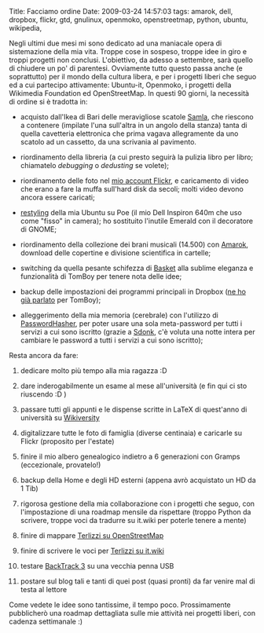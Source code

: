 Title: Facciamo ordine
Date:  2009-03-24 14:57:03
tags: amarok, dell, dropbox, flickr, gtd, gnulinux, openmoko, openstreetmap, python, ubuntu, wikipedia,

Negli ultimi due mesi mi sono dedicato ad una maniacale opera di sistemazione della
mia vita. Troppe cose in sospeso, troppe idee in giro e troppi progetti non
conclusi. L'obiettivo, da adesso a settembre, sarà quello di chiudere un po' di
parentesi. Ovviamente tutto questo passa anche (e soprattutto) per il mondo
della cultura libera, e per i progetti liberi che seguo ed a cui partecipo
attivamente: Ubuntu-it, Openmoko, i progetti della Wikimedia Foundation ed
OpenStreetMap. In questi 90 giorni, la necessità di ordine si è tradotta in:

  * acquisto dall'Ikea di Bari delle meravigliose scatole [Samla][1], che
riescono a contenere (impilate l'una sull'altra in un angolo della stanza)
tanta di quella cavetteria elettronica che prima vagava allegramente da uno
scatolo ad un cassetto, da una scrivania al pavimento.

  * riordinamento della libreria (a cui presto seguirà la pulizia libro per
libro; chiamatelo _debugging_ o _dedusting_ se volete);

  * riordinamento delle foto nel [mio account Flickr][2], e caricamento di
video che erano a fare la muffa sull'hard disk da secoli; molti video devono
ancora essere caricati;

  * [restyling][3] della mia Ubuntu su Poe (il mio Dell Inspiron 640m che uso
come "fisso" in camera); ho sostituito l'inutile Emerald con il decoratore di
GNOME;

  * riordinamento della collezione dei brani musicali (14.500) con
[Amarok][4], download delle copertine e divisione scientifica in cartelle;

  * switching da quella pesante schifezza di [Basket][5] alla sublime eleganza
e funzionalità di TomBoy per tenere nota delle idee;

  * backup delle impostazioni dei programmi principali in Dropbox ([ne ho già
parlato][6] per TomBoy);

  * alleggerimento della mia memoria (cerebrale) con l'utilizzo di
[PasswordHasher][7], per poter usare una sola meta-password per tutti i
servizi a cui sono iscritto (grazie a [Sdonk][8], c'è voluta una notte intera
per cambiare le password a tutti i servizi a cui sono iscritto);

Resta ancora da fare:

  1. dedicare molto più tempo alla mia ragazza :D

  2. dare inderogabilmente un esame al mese all'università (e fin qui ci sto
riuscendo :D )

  3. passare tutti gli appunti e le dispense scritte in LaTeX di quest'anno di
università su [Wikiversity][9]

  4. digitalizzare tutte le foto di famiglia (diverse centinaia) e caricarle
su Flickr (proposito per l'estate)

  5. finire il mio albero genealogico indietro a 6 generazioni con Gramps
(eccezionale, provatelo!)

  6. backup della Home e degli HD esterni (appena avrò acquistato un HD da
1 Tib)

  7. rigorosa gestione della mia collaborazione con i progetti che seguo, con
l'impostazione di una roadmap mensile da rispettare (troppo Python da
scrivere, troppe voci da tradurre su it.wiki per poterle tenere a mente)

  8. finire di mappare [Terlizzi su OpenStreetMap][10]

  9. finire di scrivere le voci per [Terlizzi su it.wiki][11]

  10. testare [BackTrack 3][12] su una vecchia penna USB

  11. postare sul blog tali e tanti di quei post (quasi pronti) da far venire
mal di testa al lettore

Come vedete le idee sono tantissime, il tempo poco. Prossimamente pubblicherò
una roadmap dettagliata sulle mie attività nei progetti liberi, con cadenza
settimanale :)

   [1]: http://www.ikea.com/it/it/catalog/products/70102972

   [2]: http://www.flickr.com/photos/leron/

   [3]: http://www.flickr.com/photos/leron/3381717603/

   [4]: http://amarok.kde.org/

   [5]: http://basket.kde.org/

   [6]: http://dl.dropbox.com/u/369614/blog/public_html/FradeveOpenblog/posts/2009/02/tomboy-dropbox-gnomedo-il-trio-irresistibile.html

   [7]: https://addons.mozilla.org/en-US/firefox/addon/3282

   [8]: http://sdonk.netsons.org/2009/03/passwordhasher-ovvero-usare-password-multiple-ricordandone-soltanto-una/

   [9]: http://it.wikiversity.org/wiki/Corso:Scienza_e_tecnologia_per_la_diagnostica_e_la_conservazione_dei_beni_culturali

   [10]: http://www.openstreetmap.org/?lat=41.13125&lon=16.54531&zoom=15&layers=B000FTF

   [11]: http://it.wikipedia.org/wiki/Terlizzi

   [12]: http://www.remote-exploit.org/backtrack.html

